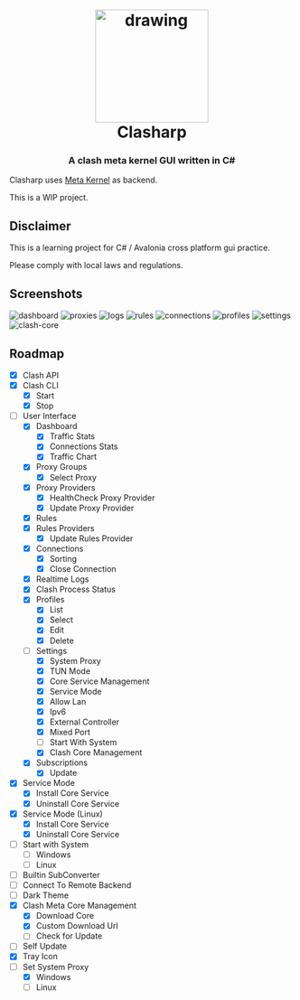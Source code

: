 ﻿<h1 align="center">
  <img src="images/clasharp.svg" alt="drawing" width="200"/>
  <br>Clasharp<br>
</h1>

<h3 align="center">A clash meta kernel GUI written in C#</h3>

Clasharp uses [Meta Kernel](https://github.com/MetaCubeX/Clash.Meta) as backend.

This is a WIP project.

## Disclaimer

This is a learning project for C# / Avalonia cross platform gui practice.

Please comply with local laws and regulations.

## Screenshots

![dashboard](images/dashboard.png)
![proxies](images/proxies.png)
![logs](images/logs.png)
![rules](images/rules.png)
![connections](images/connections.png)
![profiles](images/profiles.png)
![settings](images/settings.png)
![clash-core](images/clash-core.png)

## Roadmap
- [x] Clash API
- [x] Clash CLI
  - [x] Start
  - [x] Stop
- [ ] User Interface
  - [x] Dashboard
    - [x] Traffic Stats
    - [x] Connections Stats
    - [x] Traffic Chart
  - [x] Proxy Groups
    - [x] Select Proxy
  - [x] Proxy Providers
      - [x] HealthCheck Proxy Provider
      - [x] Update Proxy Provider
  - [x] Rules
  - [x] Rules Providers
      - [x] Update Rules Provider
  - [x] Connections
    - [x] Sorting
    - [x] Close Connection
  - [x] Realtime Logs
  - [x] Clash Process Status
  - [x] Profiles
    - [x] List
    - [x] Select
    - [x] Edit
    - [x] Delete
  - [ ] Settings
    - [x] System Proxy
    - [x] TUN Mode
    - [x] Core Service Management
    - [x] Service Mode
    - [x] Allow Lan
    - [x] Ipv6
    - [x] External Controller
    - [x] Mixed Port
    - [ ] Start With System
    - [x] Clash Core Management
  - [x] Subscriptions
    - [x] Update
- [x] Service Mode
  - [x] Install Core Service
  - [x] Uninstall Core Service
- [x] Service Mode (Linux)
  - [x] Install Core Service
  - [x] Uninstall Core Service
- [ ] Start with System
  - [ ] Windows
  - [ ] Linux
- [ ] Builtin SubConverter
- [ ] Connect To Remote Backend
- [ ] Dark Theme
- [x] Clash Meta Core Management
  - [x] Download Core
  - [x] Custom Download Url
  - [ ] Check for Update
- [ ] Self Update
- [x] Tray Icon
- [ ] Set System Proxy
  - [x] Windows
  - [ ] Linux
